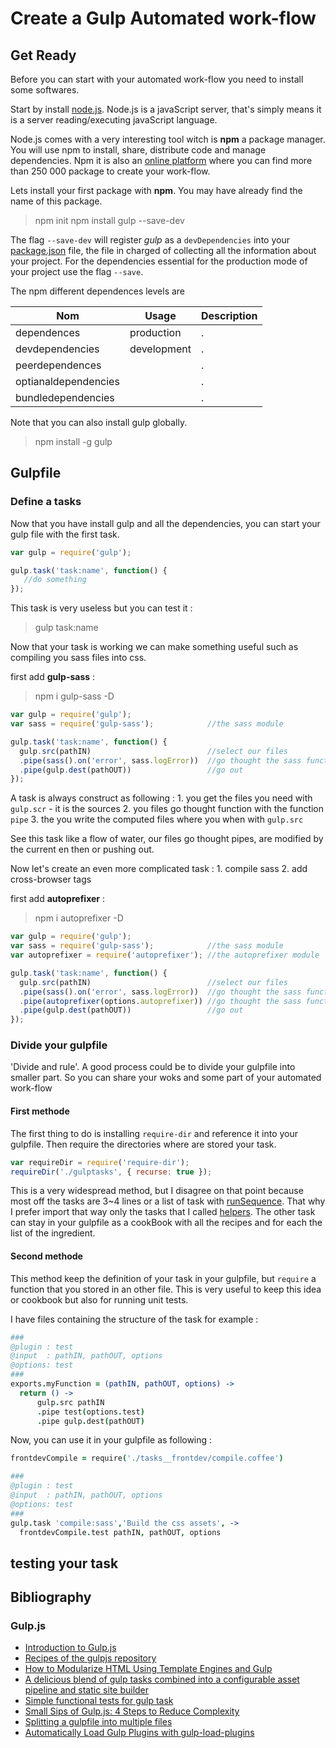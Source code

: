 # Create a Gulp Automated work-flow

## Get Ready

Before you can start with your automated work-flow you need to install some softwares.

Start by install [node.js](https://nodejs.org/en/). Node.js is a javaScript server, that's simply means it is a server reading/executing javaScript language. 

Node.js comes with a very interesting tool witch is __npm__ a package manager. You will use npm to install, share, distribute code and manage dependencies. Npm it is also an [online platform](https://www.npmjs.com/) where you can find more than 250 000 package to create your work-flow.

Lets install your first package with __npm__. You may have already find the name of this package.

> npm init
> npm install gulp --save-dev

The flag `--save-dev` will register _gulp_ as a `devDependencies` into your [package.json]() file, the file in charged of collecting all the information about your project. For the dependencies essential for the production mode of your project use the flag `--save`.

The npm different dependences levels are

| Nom | Usage | Description |
|-----|-------|-------------|
|dependences         | production  | . |
|devdependencies     | development | . |
|peerdependences     |             | . |
|optianaldependencies|             | . |
|bundledependencies  |             | . |

Note that you can also install gulp globally.

> npm install -g gulp

## Gulpfile

### Define a tasks

Now that you have install gulp and all the dependencies, you can start your gulp file with the first task.

```javascript
var gulp = require('gulp');

gulp.task('task:name', function() {
   //do something 
});
```

This task is very useless but you can test it :
> gulp task:name

Now that your task is working we can make something useful such as compiling you sass files into css.

first add __gulp-sass__ :
> npm i gulp-sass -D

```javascript
var gulp = require('gulp');
var sass = require('gulp-sass');            //the sass module

gulp.task('task:name', function() {
  gulp.src(pathIN)                          //select our files
  .pipe(sass().on('error', sass.logError))  //go thought the sass function
  .pipe(gulp.dest(pathOUT))                 //go out
});
```

A task is always construct as following :
    1. you get the files you need with `gulp.scr` - it is the sources
    2. you files go thought function with the function `pipe`
    3. the you write the computed files where you when with `gulp.src`

See this task like a flow of water, our files go thought pipes, are modified by the current en then or pushing out.

Now let's create an even more complicated task :
    1. compile sass
    2. add cross-browser tags

first add __autoprefixer__ :
> npm i autoprefixer -D

```javascript
var gulp = require('gulp');
var sass = require('gulp-sass');            //the sass module
var autoprefixer = require('autoprefixer'); //the autoprefixer module

gulp.task('task:name', function() {
  gulp.src(pathIN)                          //select our files
  .pipe(sass().on('error', sass.logError))  //go thought the sass function
  .pipe(autoprefixer(options.autoprefixer)) //go thought the sass function
  .pipe(gulp.dest(pathOUT))                 //go out
});
```

### Divide your gulpfile

'Divide and rule'. A good process could be to divide your gulpfile into smaller part. So you can share your woks and some part of your automated work-flow

#### First methode

The first thing to do is installing `require-dir` and reference it into your gulpfile. Then require the directories where are stored your task.

``` javascript
var requireDir = require('require-dir');
requireDir('./gulptasks', { recurse: true });
```

This is a very widespread method, but I disagree on that point because most off the tasks are 3~4 lines or a list of task with [runSequence](). That why I prefer import that way only the tasks that I called [helpers](). The other task can stay in your gulpfile as a cookBook with all the recipes and for each the list of the ingredient.

#### Second methode

This method keep the definition of your task in your gulpfile, but `require` a function that you stored in an other file. This is very useful to keep this idea or cookbook but also for running unit tests.

I have files containing the structure of the task for example :

```coffeescript
###
@plugin : test
@input  : pathIN, pathOUT, options
@options: test
###
exports.myFunction = (pathIN, pathOUT, options) ->
  return () -> 
      gulp.src pathIN
      .pipe test(options.test)
      .pipe gulp.dest(pathOUT)
```

Now, you can use it in your gulpfile as following :

``` coffeescript
frontdevCompile = require('./tasks__frontdev/compile.coffee')

###
@plugin : test
@input  : pathIN, pathOUT, options
@options: test
###
gulp.task 'compile:sass','Build the css assets', ->
  frontdevCompile.test pathIN, pathOUT, options

```

## testing your task

## Bibliography

### Gulp.js
* [Introduction to Gulp.js](http://stefanimhoff.de/2014/gulp-tutorial-1-intro-setup/)
* [Recipes of the gulpjs repository](http://gulpjs.org/recipes/automate-release-workflow.html)
* [How to Modularize HTML Using Template Engines and Gulp](http://zellwk.com/blog/nunjucks-with-gulp/)
* [A delicious blend of gulp tasks combined into a configurable asset pipeline and static site builder](https://github.com/vigetlabs/gulp-starter)
* [Simple functional tests for gulp task](https://duske.me/simple-functional-tests-for-gulp-tasks)
* [Small Sips of Gulp.js: 4 Steps to Reduce Complexity](https://teamgaslight.com/blog/small-sips-of-gulp-dot-js-4-steps-to-reduce-complexity)
* [Splitting a gulpfile into multiple files](http://macr.ae/article/splitting-gulpfile-multiple-files.html)
* [Automatically Load Gulp Plugins with gulp-load-plugins](http://andy-carter.com/blog/automatically-load-gulp-plugins-with-gulp-load-plugins)